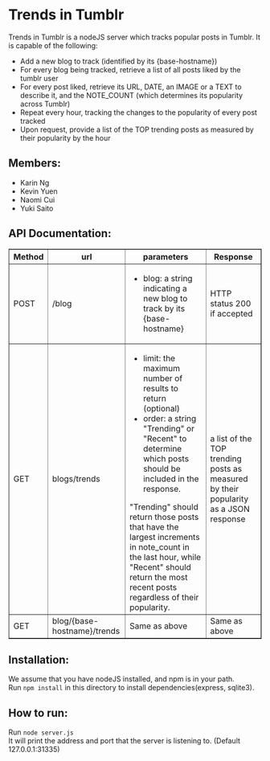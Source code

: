 Trends in Tumblr
===================
Trends in Tumblr is a nodeJS server which tracks popular posts in Tumblr.
It is capable of the following:

* Add a new blog to track (identified by its {base-hostname})
* For every blog being tracked, retrieve a list of all posts liked by the tumblr user
* For every post liked, retrieve its URL, DATE, an IMAGE or a TEXT to describe it, and the NOTE_COUNT (which determines its popularity across Tumblr)
* Repeat every hour, tracking the changes to the popularity of every post tracked
* Upon request, provide a list of the TOP trending posts as measured by their popularity by the hour

Members:
----------
* Karin Ng
* Kevin Yuen
* Naomi Cui
* Yuki Saito

API Documentation:
--------------------
<table border=1>
<tr>
  <th>Method</th><th>url</th><th>parameters</th><th>Response</th>
</tr>
<tr>
  <td>POST</td><td>/blog</td><td><ul><li>blog: a string indicating a new blog to track by its {base-hostname}</li></ul></td><td>HTTP status 200 if accepted</td>
</tr>
<tr>
  <td>GET</td><td>blogs/trends</td><td>
  <ul>
  <li>limit: the maximum number of results to return (optional)</li>
  <li>order: a string "Trending" or "Recent" to determine which posts should be included in the response.</li>
  </ul>
  "Trending" should return those posts that have the largest increments in note_count in the last hour, 
  while "Recent" should return the most recent posts regardless of their popularity.
  </td><td>a list of the TOP trending posts as measured by their popularity as a JSON response</td>
</tr>
<tr>
  <td>GET</td><td>blog/{base-hostname}/trends</td><td>Same as above</td><td>Same as above</td>
</tr>
</table> 


Installation:
---------------
We assume that you have nodeJS installed, and npm is in your path.  
Run `npm install` in this directory to install dependencies(express, sqlite3).

How to run:
-------------------
Run `node server.js`  
It will print the address and port that the server is listening to. (Default 127.0.0.1:31335)  

